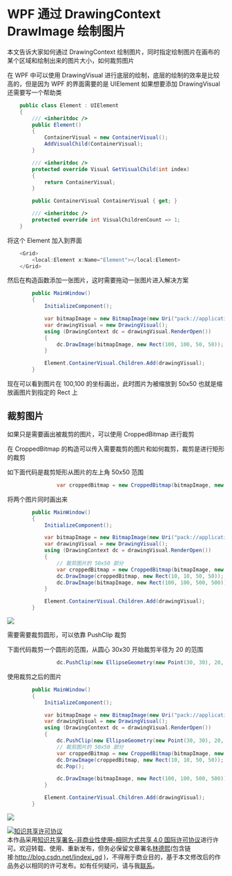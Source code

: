 
# WPF 通过 DrawingContext DrawImage 绘制图片

本文告诉大家如何通过 DrawingContext 绘制图片，同时指定绘制图片在画布的某个区域和绘制出来的图片大小，如何裁剪图片

<!--more-->


<!-- CreateTime:2018/11/26 16:13:14 -->

<!-- csdn -->

在 WPF 中可以使用 DrawingVisual 进行底层的绘制，底层的绘制的效率是比较高的，但是因为 WPF 的界面需要的是 UIElement 如果想要添加 DrawingVisual 还需要写一个帮助类

```csharp
    public class Element : UIElement
    {
        /// <inheritdoc />
        public Element()
        {
            ContainerVisual = new ContainerVisual();
            AddVisualChild(ContainerVisual);
        }

        /// <inheritdoc />
        protected override Visual GetVisualChild(int index)
        {
            return ContainerVisual;
        }

        public ContainerVisual ContainerVisual { get; }

        /// <inheritdoc />
        protected override int VisualChildrenCount => 1;
    }

```

将这个 Element 加入到界面

```csharp
    <Grid>
        <local:Element x:Name="Element"></local:Element>
    </Grid>
```

然后在构造函数添加一张图片，这时需要拖动一张图片进入解决方案

```csharp
        public MainWindow()
        {
            InitializeComponent();

            var bitmapImage = new BitmapImage(new Uri("pack://application:,,,/1.jpg"));
            var drawingVisual = new DrawingVisual();
            using (DrawingContext dc = drawingVisual.RenderOpen())
            {
                dc.DrawImage(bitmapImage, new Rect(100, 100, 50, 50));
            }

            Element.ContainerVisual.Children.Add(drawingVisual);
        }
```

现在可以看到图片在 100,100 的坐标画出，此时图片为被缩放到 50x50 也就是缩放画图片到指定的 Rect 上

## 裁剪图片

如果只是需要画出被裁剪的图片，可以使用 CroppedBitmap 进行裁剪

在 CroppedBitmap 的构造可以传入需要裁剪的图片和如何裁剪，裁剪是进行矩形的裁剪

如下面代码是裁剪矩形从图片的左上角 50x50 范围

```csharp
                var croppedBitmap = new CroppedBitmap(bitmapImage, new Int32Rect(0, 0, 50, 50));

```

将两个图片同时画出来

```csharp
        public MainWindow()
        {
            InitializeComponent();

            var bitmapImage = new BitmapImage(new Uri("pack://application:,,,/1.jpg"));
            var drawingVisual = new DrawingVisual();
            using (DrawingContext dc = drawingVisual.RenderOpen())
            {
                // 裁剪图片的 50x50 部分
                var croppedBitmap = new CroppedBitmap(bitmapImage, new Int32Rect(0, 0, 50, 50));
                dc.DrawImage(croppedBitmap, new Rect(10, 10, 50, 50));
                dc.DrawImage(bitmapImage, new Rect(100, 100, 500, 500));
            }

            Element.ContainerVisual.Children.Add(drawingVisual);
        }
```

<!-- ![](image/WPF 通过 DrawingContext DrawImage 绘制图片/WPF 通过 DrawingContext DrawImage 绘制图片0.png) -->

![](http://cdn.lindexi.site/lindexi%2F2018112616324815)

需要需要裁剪圆形，可以依靠 PushClip 裁剪

下面代码裁剪一个圆形的范围，从圆心 30x30 开始裁剪半径为 20 的范围

```csharp
                dc.PushClip(new EllipseGeometry(new Point(30, 30), 20, 20));
```

使用裁剪之后的图片

```csharp
        public MainWindow()
        {
            InitializeComponent();

            var bitmapImage = new BitmapImage(new Uri("pack://application:,,,/1.jpg"));
            var drawingVisual = new DrawingVisual();
            using (DrawingContext dc = drawingVisual.RenderOpen())
            {
                dc.PushClip(new EllipseGeometry(new Point(30, 30), 20, 20));
                // 裁剪图片的 50x50 部分
                var croppedBitmap = new CroppedBitmap(bitmapImage, new Int32Rect(0, 0, 50, 50));
                dc.DrawImage(croppedBitmap, new Rect(10, 10, 50, 50));
                dc.Pop();

                dc.DrawImage(bitmapImage, new Rect(100, 100, 500, 500));
            }

            Element.ContainerVisual.Children.Add(drawingVisual);
        }
```

<!-- ![](image/WPF 通过 DrawingContext DrawImage 绘制图片/WPF 通过 DrawingContext DrawImage 绘制图片1.png) -->

![](http://cdn.lindexi.site/lindexi%2F2018112616108315)





<a rel="license" href="http://creativecommons.org/licenses/by-nc-sa/4.0/"><img alt="知识共享许可协议" style="border-width:0" src="https://licensebuttons.net/l/by-nc-sa/4.0/88x31.png" /></a><br />本作品采用<a rel="license" href="http://creativecommons.org/licenses/by-nc-sa/4.0/">知识共享署名-非商业性使用-相同方式共享 4.0 国际许可协议</a>进行许可。欢迎转载、使用、重新发布，但务必保留文章署名[林德熙](http://blog.csdn.net/lindexi_gd)(包含链接:http://blog.csdn.net/lindexi_gd )，不得用于商业目的，基于本文修改后的作品务必以相同的许可发布。如有任何疑问，请与我[联系](mailto:lindexi_gd@163.com)。